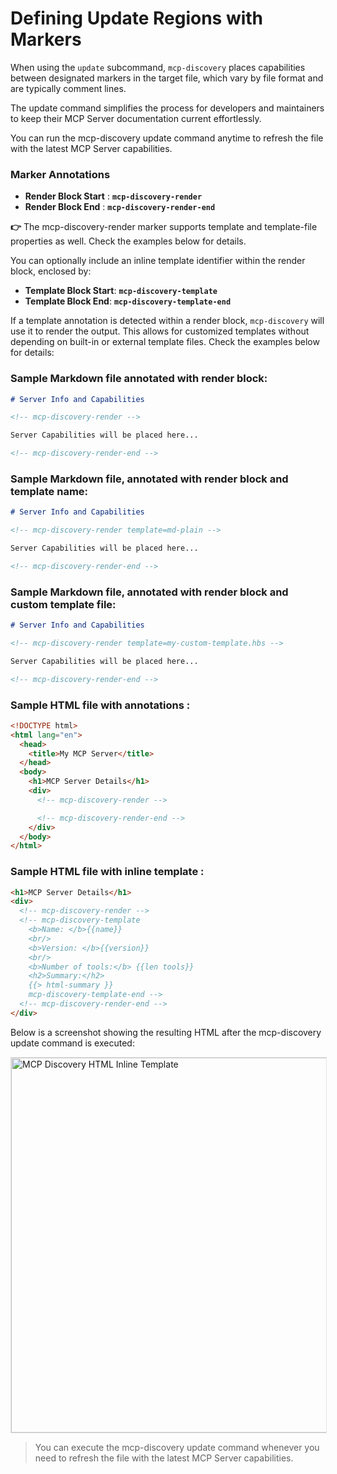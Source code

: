 # Defining Update Regions with Markers

When using the `update` subcommand, `mcp-discovery` places capabilities between designated markers in the target file, which vary by file format and are typically comment lines.

The update command simplifies the process for developers and maintainers to keep their MCP Server documentation current effortlessly.

You can run the mcp-discovery update command anytime to refresh the file with the latest MCP Server capabilities.

### Marker Annotations

- **Render Block Start** : **`mcp-discovery-render`**
- **Render Block End** : **`mcp-discovery-render-end`**

**👉** The mcp-discovery-render marker supports template and template-file properties as well. Check the examples below for details.

You can optionally include an inline template identifier within the render block, enclosed by:

- **Template Block Start**: **`mcp-discovery-template`**
- **Template Block End**: **`mcp-discovery-template-end`**

If a template annotation is detected within a render block, `mcp-discovery` will use it to render the output. This allows for customized templates without depending on built-in or external template files. Check the examples below for details:

### Sample Markdown file annotated with render block:

```md
# Server Info and Capabilities

<!-- mcp-discovery-render -->

Server Capabilities will be placed here...

<!-- mcp-discovery-render-end -->
```

### Sample Markdown file, annotated with render block and template name:

```md
# Server Info and Capabilities

<!-- mcp-discovery-render template=md-plain -->

Server Capabilities will be placed here...

<!-- mcp-discovery-render-end -->
```

### Sample Markdown file, annotated with render block and custom template file:

```md
# Server Info and Capabilities

<!-- mcp-discovery-render template=my-custom-template.hbs -->

Server Capabilities will be placed here...

<!-- mcp-discovery-render-end -->
```

### Sample HTML file with annotations :

```html
<!DOCTYPE html>
<html lang="en">
  <head>
    <title>My MCP Server</title>
  </head>
  <body>
    <h1>MCP Server Details</h1>
    <div>
      <!-- mcp-discovery-render -->

      <!-- mcp-discovery-render-end -->
    </div>
  </body>
</html>
```

### Sample HTML file with inline template :

```html
<h1>MCP Server Details</h1>
<div>
  <!-- mcp-discovery-render -->
  <!-- mcp-discovery-template
    <b>Name: </b>{{name}}
    <br/>
    <b>Version: </b>{{version}}
    <br/>      
    <b>Number of tools:</b> {{len tools}}
    <h2>Summary:</h2>
    {{> html-summary }}
    mcp-discovery-template-end -->
  <!-- mcp-discovery-render-end -->
</div>
```

Below is a screenshot showing the resulting HTML after the mcp-discovery update command is executed:

<img src="./\_media/example-html-inline.jpg" alt="MCP Discovery HTML Inline Template" width="600" style="border: solid 1px #e4e4e4;">

> You can execute the mcp-discovery update command whenever you need to refresh the file with the latest MCP Server capabilities.
